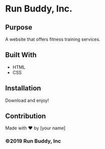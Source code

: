 # Run Buddy, Inc. 

## Purpose
A website that offers fitness training services. 

## Built With
* HTML
* CSS

## Installation
Download and enjoy!

## Contribution
Made with ❤️ by [your name]

### ©️2019 Run Buddy, Inc 
